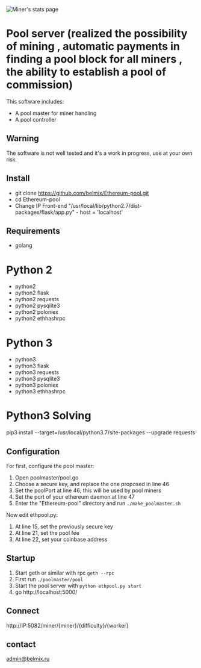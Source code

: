 ![Miner's stats page](https://raw.githubusercontent.com/belmix/Ethereum-pool/master/pool_main.png)

# Pool server (realized the possibility of mining , automatic payments in finding a pool block for all miners , the ability to establish a pool of commission)

This software includes:
* A pool master for miner handling
* A pool controller

## Warning

The software is not well tested and it's a work in progress, use at your own risk.

## Install

* git clone https://github.com/belmix/Ethereum-pool.git
* cd Ethereum-pool
* Change IP Front-end "/usr/local/lib/python2.7/dist-packages/flask/app.py" - host = 'localhost'


## Requirements

* golang

# Python 2
* python2
* python2 flask
* python2 requests
* python2 pysqlite3
* python2 poloniex
* python2 ethhashrpc

# Python 3
* python3
* python3 flask
* python3 requests
* python3 pysqlite3
* python3 poloniex
* python3 ethhashrpc

# Python3 Solving
pip3 install --target=/usr/local/python3.7/site-packages --upgrade requests

## Configuration

For first, configure the pool master:

1. Open poolmaster/pool.go
2. Choose a secure key, and replace the one proposed in line 46
3. Set the poolPort at line 46; this will be used by pool miners
4. Set the port of your ethereum daemon at line 47
5. Enter the "Ethereum-pool" directory and run ``` ./make_poolmaster.sh ```

Now edit ethpool.py:

1. At line 15, set the previously secure key
2. At line 21, set the pool fee
3. At line 22, set your coinbase address

## Startup

1. Start geth or similar with rpc ``` geth --rpc ```
2. First run ``` ./poolmaster/pool ```
3. Start the pool server with ``` python ethpool.py start ```
4. go http://localhost:5000/

## Connect
http://IP:5082/miner/{miner}/{difficulty}/{worker}

## contact 
admin@belmix.ru
